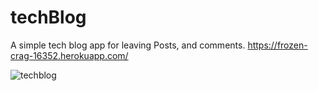 # techBlog
A simple tech blog app for leaving Posts, and comments. 
https://frozen-crag-16352.herokuapp.com/

![techblog](https://user-images.githubusercontent.com/92894996/150247893-6d263a09-dd68-41b2-b0f1-63b89556a9e8.JPG)
